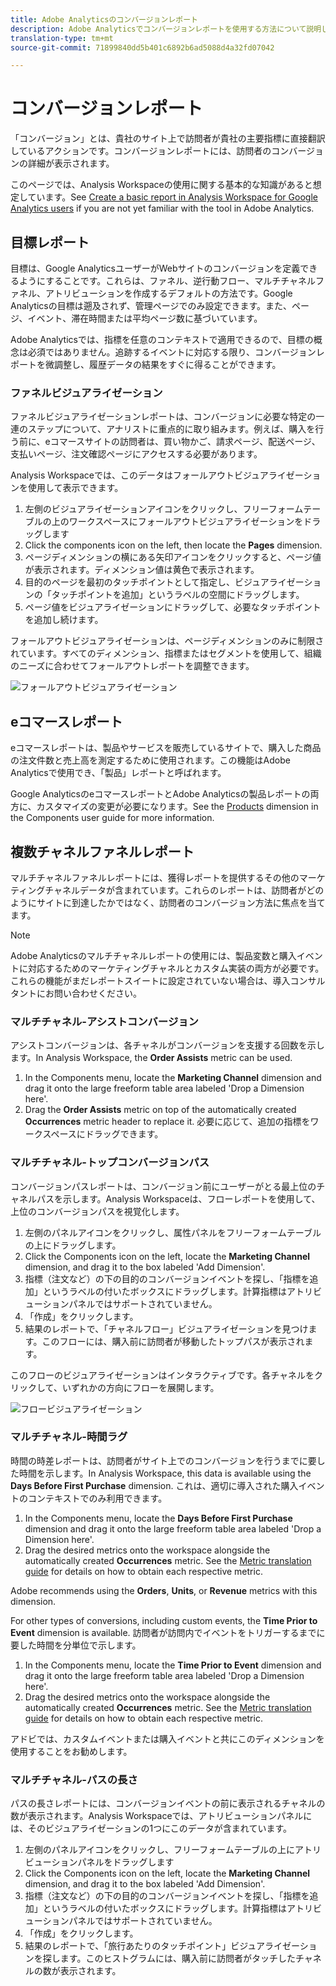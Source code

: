 ```yaml
---
title: Adobe Analyticsのコンバージョンレポート
description: Adobe Analyticsでコンバージョンレポートを使用する方法について説明します。
translation-type: tm+mt
source-git-commit: 71899840dd5b401c6892b6ad5088d4a32fd07042

---
```



# コンバージョンレポート

「コンバージョン」とは、貴社のサイト上で訪問者が貴社の主要指標に直接翻訳しているアクションです。コンバージョンレポートには、訪問者のコンバージョンの詳細が表示されます。

このページでは、Analysis Workspaceの使用に関する基本的な知識があると想定しています。See [Create a basic report in Analysis Workspace for Google Analytics users](create-report.md) if you are not yet familiar with the tool in Adobe Analytics.

## 目標レポート

目標は、Google AnalyticsユーザーがWebサイトのコンバージョンを定義できるようにすることです。これらは、ファネル、逆行動フロー、マルチチャネルファネル、アトリビューションを作成するデフォルトの方法です。Google Analyticsの目標は遡及されず、管理ページでのみ設定できます。また、ページ、イベント、滞在時間または平均ページ数に基づいています。

Adobe Analyticsでは、指標を任意のコンテキストで適用できるので、目標の概念は必須ではありません。追跡するイベントに対応する限り、コンバージョンレポートを微調整し、履歴データの結果をすぐに得ることができます。

### ファネルビジュアライゼーション

ファネルビジュアライゼーションレポートは、コンバージョンに必要な特定の一連のステップについて、アナリストに重点的に取り組みます。例えば、購入を行う前に、eコマースサイトの訪問者は、買い物かご、請求ページ、配送ページ、支払いページ、注文確認ページにアクセスする必要があります。

Analysis Workspaceでは、このデータはフォールアウトビジュアライゼーションを使用して表示できます。

1. 左側のビジュアライゼーションアイコンをクリックし、フリーフォームテーブルの上のワークスペースにフォールアウトビジュアライゼーションをドラッグします
2. Click the components icon on the left, then locate the **Pages** dimension.
3. ページディメンションの横にある矢印アイコンをクリックすると、ページ値が表示されます。ディメンション値は黄色で表示されます。
4. 目的のページを最初のタッチポイントとして指定し、ビジュアライゼーションの「タッチポイントを追加」というラベルの空間にドラッグします。
5. ページ値をビジュアライゼーションにドラッグして、必要なタッチポイントを追加し続けます。

フォールアウトビジュアライゼーションは、ページディメンションのみに制限されています。すべてのディメンション、指標またはセグメントを使用して、組織のニーズに合わせてフォールアウトレポートを調整できます。

![フォールアウトビジュアライゼーション](../assets/fallout.png)

## eコマースレポート

eコマースレポートは、製品やサービスを販売しているサイトで、購入した商品の注文件数と売上高を測定するために使用されます。この機能はAdobe Analyticsで使用でき、「製品」レポートと呼ばれます。

Google AnalyticsのeコマースレポートとAdobe Analyticsの製品レポートの両方に、カスタマイズの変更が必要になります。See the [Products](../../../components/c-variables/dimensionslist/reports-products.md) dimension in the Components user guide for more information.

## 複数チャネルファネルレポート

マルチチャネルファネルレポートには、獲得レポートを提供するその他のマーケティングチャネルデータが含まれています。これらのレポートは、訪問者がどのようにサイトに到達したかではなく、訪問者のコンバージョン方法に焦点を当てます。

> [!NOTE]
>
> Adobe Analyticsのマルチチャネルレポートの使用には、製品変数と購入イベントに対応するためのマーケティングチャネルとカスタム実装の両方が必要です。これらの機能がまだレポートスイートに設定されていない場合は、導入コンサルタントにお問い合わせください。

### マルチチャネル-アシストコンバージョン

アシストコンバージョンは、各チャネルがコンバージョンを支援する回数を示します。In Analysis Workspace, the **Order Assists** metric can be used.

1. In the Components menu, locate the **Marketing Channel** dimension and drag it onto the large freeform table area labeled &#39;Drop a Dimension here&#39;.
2. Drag the **Order Assists** metric on top of the automatically created **Occurrences** metric header to replace it. 必要に応じて、追加の指標をワークスペースにドラッグできます。

### マルチチャネル-トップコンバージョンパス

コンバージョンパスレポートは、コンバージョン前にユーザーがとる最上位のチャネルパスを示します。Analysis Workspaceは、フローレポートを使用して、上位のコンバージョンパスを視覚化します。

1. 左側のパネルアイコンをクリックし、属性パネルをフリーフォームテーブルの上にドラッグします。
2. Click the Components icon on the left, locate the **Marketing Channel** dimension, and drag it to the box labeled &#39;Add Dimension&#39;.
3. 指標（注文など）の下の目的のコンバージョンイベントを探し、「指標を追加」というラベルの付いたボックスにドラッグします。計算指標はアトリビューションパネルではサポートされていません。
4. 「作成」をクリックします。
5. 結果のレポートで、「チャネルフロー」ビジュアライゼーションを見つけます。このフローには、購入前に訪問者が移動したトップパスが表示されます。

このフローのビジュアライゼーションはインタラクティブです。各チャネルをクリックして、いずれかの方向にフローを展開します。

![フロービジュアライゼーション](../assets/flow.png)

### マルチチャネル-時間ラグ

時間の時差レポートは、訪問者がサイト上でのコンバージョンを行うまでに要した時間を示します。In Analysis Workspace, this data is available using the **Days Before First Purchase** dimension. これは、適切に導入された購入イベントのコンテキストでのみ利用できます。

1. In the Components menu, locate the **Days Before First Purchase** dimension and drag it onto the large freeform table area labeled &#39;Drop a Dimension here&#39;.
2. Drag the desired metrics onto the workspace alongside the automatically created **Occurrences** metric. See the [Metric translation guide](common-metrics.md) for details on how to obtain each respective metric.

Adobe recommends using the **Orders**, **Units**, or **Revenue** metrics with this dimension.

For other types of conversions, including custom events, the **Time Prior to Event** dimension is available. 訪問者が訪問内でイベントをトリガーするまでに要した時間を分単位で示します。

1. In the Components menu, locate the **Time Prior to Event** dimension and drag it onto the large freeform table area labeled &#39;Drop a Dimension here&#39;.
2. Drag the desired metrics onto the workspace alongside the automatically created **Occurrences** metric. See the [Metric translation guide](common-metrics.md) for details on how to obtain each respective metric.

アドビでは、カスタムイベントまたは購入イベントと共にこのディメンションを使用することをお勧めします。

### マルチチャネル-パスの長さ

パスの長さレポートには、コンバージョンイベントの前に表示されるチャネルの数が表示されます。Analysis Workspaceでは、アトリビューションパネルには、そのビジュアライゼーションの1つにこのデータが含まれています。

1. 左側のパネルアイコンをクリックし、フリーフォームテーブルの上にアトリビューションパネルをドラッグします
2. Click the Components icon on the left, locate the **Marketing Channel** dimension, and drag it to the box labeled &#39;Add Dimension&#39;.
3. 指標（注文など）の下の目的のコンバージョンイベントを探し、「指標を追加」というラベルの付いたボックスにドラッグします。計算指標はアトリビューションパネルではサポートされていません。
4. 「作成」をクリックします。
5. 結果のレポートで、「旅行あたりのタッチポイント」ビジュアライゼーションを探します。このヒストグラムには、購入前に訪問者がタッチしたチャネルの数が表示されます。
